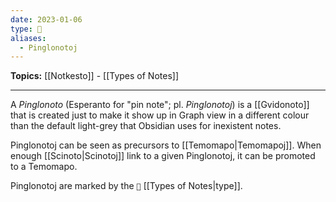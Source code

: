 ```yaml
---
date: 2023-01-06
type: 🧠
aliases:
  - Pinglonotoj
---
```


**Topics:** [[Notkesto]] - [[Types of Notes]]

---

A _Pinglonoto_ (Esperanto for "pin note"; pl. _Pinglonotoj_) is a [[Gvidonoto]] that is created just to make it show up in Graph view in a different colour than the default light-grey that Obsidian uses for inexistent notes.

Pinglonotoj can be seen as precursors to [[Temomapo|Temomapoj]]. When enough [[Scinoto|Scinotoj]] link to a given Pinglonotoj, it can be promoted to a Temomapo.

Pinglonotoj are marked by the `📍` [[Types of Notes|type]].
